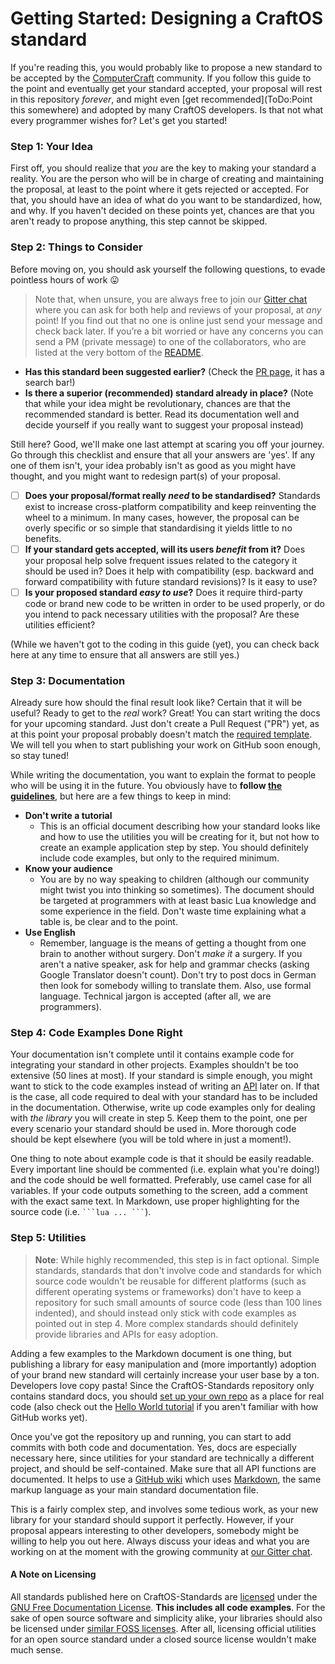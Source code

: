 # Getting Started: Designing a CraftOS standard
If you're reading this, you would probably like to propose a new standard to be accepted by
the [ComputerCraft](http://computercraft.info) community. If you follow this guide to the point and eventually get your
standard accepted, your proposal will rest in this repository *forever*, and might
even [get recommended](ToDo:Point this somewhere) and adopted by many CraftOS developers. Is that not what every
programmer wishes for? Let's get you started!

### Step 1: Your Idea
First off, you should realize that *you* are the key to making your standard a reality. You are the person who will be
in charge of creating and maintaining the proposal, at least to the point where it gets rejected or accepted. For that,
you should have an idea of what do you want to be standardized, how, and why. If you haven't decided on these points
yet, chances are that you aren't ready to propose anything, this step cannot be skipped.

### Step 2: Things to Consider
Before moving on, you should ask yourself the following questions, to evade pointless hours of work :stuck_out_tongue:

> Note that, when unsure, you are always free to join our [Gitter chat](https://Gitter.im/oeed/CraftOS-Standards) where
> you can ask for both help and reviews of your proposal, at *any* point! If you find out that no one is online just
> send your message and check back later. If you’re a bit worried or have any concerns you can send a PM (private
> message) to one of the collaborators, who are listed at the very bottom of the [README](../README.md).

* **Has this standard been suggested earlier?** (Check
  the [PR page](https://github.com/oeed/CraftOS-Standards/pulls?q=is%3Apr), it has a search bar!)
* **Is there a superior (recommended) standard already in place?** (Note that while your idea might be revolutionary,
  chances are that the recommended standard is better. Read its documentation well and decide yourself if you really
  want to suggest your proposal instead)

Still here? Good, we'll make one last attempt at scaring you off your journey. Go through this checklist and ensure that
all your answers are 'yes'. If any one of them isn't, your idea probably isn't as good as you might have thought, and
you might want to redesign part(s) of your proposal.

- [ ] **Does your proposal/format really _need_ to be standardised?** Standards exist to increase cross-platform
  compatibility and keep reinventing the wheel to a minimum. In many cases, however, the proposal can be overly specific
  or so simple that standardising it yields little to no benefits.
- [ ] **If your standard gets accepted, will its users _benefit_ from it?** Does your proposal help solve frequent
  issues related to the category it should be used in? Does it help with compatibility (esp. backward and forward
  compatibility with future standard revisions)? Is it easy to use?
- [ ] **Is your proposed standard _easy to use_?** Does it require third-party code or brand new code to be written in
  order to be used properly, or do you intend to pack necessary utilities with the proposal? Are these utilities
  efficient?

(While we haven't got to the coding in this guide (yet), you can check back here at any time to ensure that all answers
are still yes.)

### Step 3: Documentation
Already sure how should the final result look like? Certain that it will be useful? Ready to get to the _real_ work?
Great! You can start writing the docs for your upcoming standard. Just don't create a Pull Request ("PR") yet, as at
this point your proposal probably doesn't match the [required template](./standard-template.md). We will tell
you when to start publishing your work on GitHub soon enough, so stay tuned!

While writing the documentation, you want to explain the format to people who will be using it in the future. You
obviously have to **follow [the guidelines](./standard-template.md)**, but here are a few things to keep in
mind:

* **Don't write a tutorial**
    * This is an official document describing how your standard looks like and how to use the utilities you will be
      creating for it, but not how to create an example application step by step. You should definitely include code
      examples, but only to the required minimum.
* **Know your audience**
    * You are by no way speaking to children (although our community might twist you into thinking so sometimes). The
      document should be targeted at programmers with at least basic Lua knowledge and some experience in the
      field. Don't waste time explaining what a table is, be clear and to the point.
* **Use English**
    * Remember, language is the means of getting a thought from one brain to another without surgery. Don't *make it* a
      surgery. If you aren't a native speaker, ask for help and grammar checks (asking Google Translator doesn't
      count). Don't try to post docs in German then look for somebody willing to translate them. Also, use formal
      language. Technical jargon is accepted (after all, we are programmers).

### Step 4: Code Examples Done Right
Your documentation isn't complete until it contains example code for integrating your standard in other
projects. Examples shouldn't be too extensive (50 lines at most). If your standard is simple enough, you might want to
stick to the code examples instead of writing an [API](https://en.wikipedia.org/wiki/Application_programming_interface)
later on. If that is the case, all code required to deal with your standard has to be included in the
documentation. Otherwise, write up code examples only for dealing with *the library* you will create in step 5. Keep
them to the point, one per every scenario your standard should be used in. More thorough code should be kept elsewhere
(you will be told where in just a moment!).

One thing to note about example code is that it should be easily readable. Every important line should be commented
(i.e. explain what you're doing!) and the code should be well formatted. Preferably, use camel case for all
variables. If your code outputs something to the screen, add a comment with the exact same text. In Markdown, use proper
highlighting for the source code (i.e. ```` ```lua ... ``` ````).

### Step 5: Utilities
> **Note**: While highly recommended, this step is in fact optional. Simple standards, standards that don't involve code
> and standards for which source code wouldn't be reusable for different platforms (such as different operating systems
> or frameworks) don't have to keep a repository for such small amounts of source code (less than 100 lines indented),
> and should instead only stick with code examples as pointed out in step 4. More complex standards should definitely
> provide libraries and APIs for easy adoption.

Adding a few examples to the Markdown document is one thing, but publishing a library for easy manipulation and (more
importantly) adoption of your brand new standard will certainly increase your user base by a ton. Developers love copy
pasta! Since the CraftOS-Standards repository only contains standard docs, you
should [set up your own repo](https://guides.github.com/introduction/getting-your-project-on-github/) as a place for
real code (also check out the [Hello World tutorial](https://guides.github.com/activities/hello-world/) if you aren't
familiar with how GitHub works yet).

Once you've got the repository up and running, you can start to add commits with both code and documentation. Yes, docs
are especially necessary here, since utilities for your standard are technically a different project, and should be
self-contained. Make sure that all API functions are documented. It helps to use
a [GitHub wiki](https://guides.github.com/features/wikis/) which
uses [Markdown](https://guides.github.com/features/mastering-markdown/), the same markup language as your main standard
documentation file.

This is a fairly complex step, and involves some tedious work, as your new library for your standard should support it
perfectly. However, if your proposal appears interesting to other developers, somebody might be willing to help you out
here. Always discuss your ideas and what you are working on at the moment with the growing community
at [our Gitter chat](https://Gitter.im/oeed/CraftOS-Standards).

#### A Note on Licensing
All standards published here on CraftOS-Standards are [licensed](/LICENSE.md) under
the [GNU Free Documentation License](https://www.gnu.org/licenses/fdl-1.3.en.html). **This includes all code
examples**. For the sake of open source software and simplicity alike, your libraries should also be licensed
under [similar FOSS licenses](https://www.gnu.org/licenses/fdl-1.3.en.html). After all, licensing official utilities for
an open source standard under a closed source license wouldn't make much sense.
